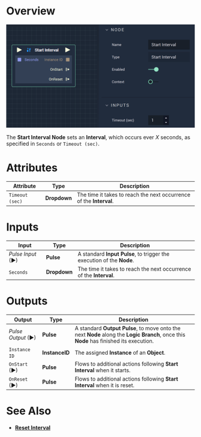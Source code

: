 # Overview

![The Start Interval Node.](../../../.gitbook/assets/startinterval.png)

The **Start Interval Node** sets an **Interval**, which occurs ever *X* seconds, as specified in `Seconds` or `Timeout (sec)`.

# Attributes

|Attribute|Type|Description|
|---|---|---|
|`Timeout (sec)`|**Dropdown**|The time it takes to reach the next occurrence of the **Interval**.| 

# Inputs

|Input|Type|Description|
|---|---|---|
|*Pulse Input* (►)|**Pulse**|A standard **Input Pulse**, to trigger the execution of the **Node**.|
|`Seconds`|**Dropdown**|The time it takes to reach the next occurrence of the **Interval**.|
# Outputs

|Output|Type|Description|
|---|---|---|
|*Pulse Output* (►)|**Pulse**|A standard **Output Pulse**, to move onto the next **Node** along the **Logic Branch**, once this **Node** has finished its execution.|
|`Instance ID`|**InstanceID**|The assigned **Instance** of an **Object**.|
|`OnStart` (►)|**Pulse**|Flows to additional actions following **Start Interval** when it starts.|
|`OnReset` (►)|**Pulse**|Flows to additional actions following **Start Interval** when it is reset.|

# See Also

* [**Reset Interval**](resetinterval.md)

